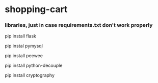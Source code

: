 # shopping-cart

### libraries, just in case requirements.txt don't work properly

pip install flask

pip instal pymysql

pip install peewee

pip install python-decouple

pip install cryptography

